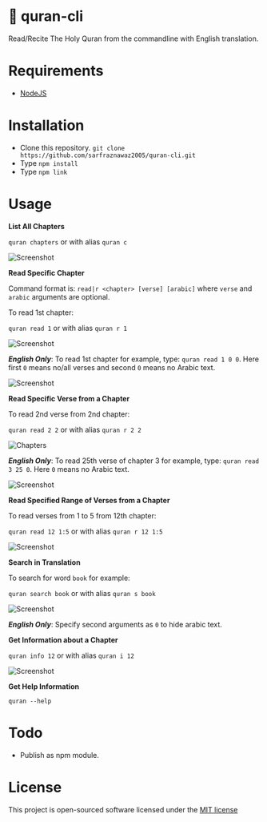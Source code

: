 # :closed_book: quran-cli

Read/Recite The Holy Quran from the commandline with English translation.

# Requirements

- [NodeJS](http://nodejs.org)

# Installation

- Clone this repository. `git clone https://github.com/sarfraznawaz2005/quran-cli.git`
- Type `npm install`
- Type `npm link`

# Usage

**List All Chapters**

`quran chapters` or with alias `quran c`

![Screenshot](https://raw.githubusercontent.com/sarfraznawaz2005/quran-cli/master/chapters.png)

**Read Specific Chapter**

Command format is: `read|r <chapter> [verse] [arabic]` where `verse` and `arabic` arguments are optional.

To read 1st chapter:

`quran read 1` or with alias `quran r 1`

![Screenshot](https://raw.githubusercontent.com/sarfraznawaz2005/quran-cli/master/screen1.png)

***English Only***: To read 1st chapter for example, type: `quran read 1 0 0`. Here first `0` means no/all verses and second `0` means no Arabic text.

![Screenshot](https://raw.githubusercontent.com/sarfraznawaz2005/quran-cli/master/screen6.png)

**Read Specific Verse from a Chapter**

To read 2nd verse from 2nd chapter:

`quran read 2 2` or with alias `quran r 2 2`

![Chapters](https://raw.githubusercontent.com/sarfraznawaz2005/quran-cli/master/screen2.png)

***English Only***: To read 25th verse of chapter 3 for example, type: `quran read 3 25 0`. Here `0` means no Arabic text.

![Screenshot](https://raw.githubusercontent.com/sarfraznawaz2005/quran-cli/master/screen5.png)

**Read Specified Range of Verses from a Chapter**

To read verses from 1 to 5 from 12th chapter:

`quran read 12 1:5` or with alias `quran r 12 1:5`

![Screenshot](https://raw.githubusercontent.com/sarfraznawaz2005/quran-cli/master/screen3.png)

**Search in Translation**

To search for word `book` for example:

`quran search book` or with alias `quran s book`

![Screenshot](https://raw.githubusercontent.com/sarfraznawaz2005/quran-cli/master/screen7.png)

***English Only***: Specify second arguments as `0` to hide arabic text.

**Get Information about a Chapter**

`quran info 12` or with alias `quran i 12`

![Screenshot](https://raw.githubusercontent.com/sarfraznawaz2005/quran-cli/master/screen4.png)

**Get Help Information**

`quran --help`

# Todo

- Publish as npm module.

# License

This project is open-sourced software licensed under the [MIT license](http://opensource.org/licenses/MIT)
